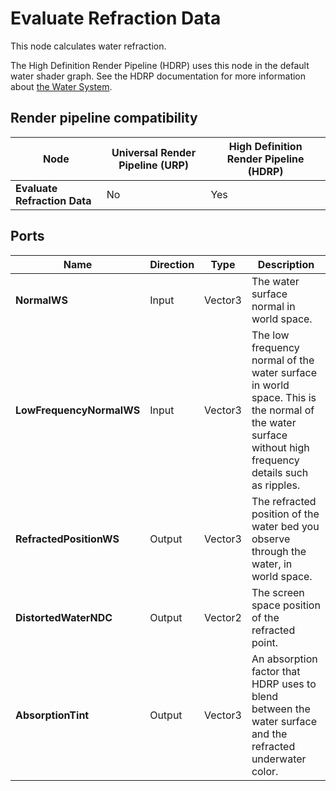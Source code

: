 # Evaluate Refraction Data

This node calculates water refraction.

The High Definition Render Pipeline (HDRP) uses this node in the default water shader graph. See the HDRP documentation for more information about [the Water System](https://docs.unity3d.com/Packages/com.unity.render-pipelines.high-definition@14.0/manual/WaterSystem.html).

## Render pipeline compatibility

| **Node**               | **Universal Render Pipeline (URP)** | **High Definition Render Pipeline (HDRP)** |
| ---------------------- | ----------------------------------- | ------------------------------------------ |
| **Evaluate Refraction Data** | No                                  | Yes                                        |

## Ports

| **Name** | **Direction** | **Type** | **Description** |
|--- | --- | --- | --- |
| **NormalWS** | Input | Vector3 | The water surface normal in world space. |
| **LowFrequencyNormalWS** | Input | Vector3 | The low frequency normal of the water surface in world space. This is the normal of the water surface without high frequency details such as ripples. |
| **RefractedPositionWS** | Output | Vector3 | The refracted position of the water bed you observe through the water, in world space. |
| **DistortedWaterNDC** | Output | Vector2 | The screen space position of the refracted point. |
| **AbsorptionTint** | Output | Vector3 | An absorption factor that HDRP uses to blend between the water surface and the refracted underwater color. |
